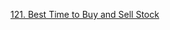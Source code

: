 [121. Best Time to Buy and Sell Stock](https://leetcode.com/problems/best-time-to-buy-and-sell-stock/)